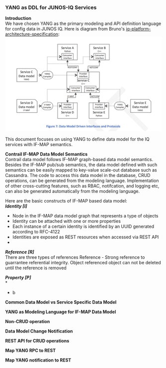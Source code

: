 ### YANG as DDL for JUNOS-IQ Services
  

**Introduction**  
We have chosen YANG as the primary modeling and API definition language for config data in JUNOS IQ. Here is diagram from Bruno's [iq-platform-architecture-specification](https://junipernetworks.sharepoint.com/teams/cto/JunosIQ/JunosIQArch/docs/iq-platform-architecture-specification---22-dec-2014---v8.docx):
![](https://raw.githubusercontent.com/JSpaceTeam/js-yang-model/master/docs/images/DataModelDrivenInterface.png?token=AHghsV7xF5AMGXMHleSUeNkymhUhMTMqks5U92gTwA%3D%3D)

This document focuses on using YANG to define data model for the IQ services with IF-MAP semantics. 

**Contrail IF-MAP Data Model Semantics**  
Contrail data model follows IF-MAP graph-based data model semantics. Besides the IF-MAP pub/sub semantics, the data model defined with such semantics can be easily mapped to key-value scale-out database such as Cassandra. The code to access this data model in the database, CRUD operations, can be generated from the modeling language. Implementation of other cross-cutting features, such as RBAC, notifcation, and logging etc, can also be generated automatically from the modeling language.

Here are the basic constructs of IF-MAP based data model:  
***Identity [I]***  
* Node in the IF-MAP data model graph that represents a type of objects
* Identity can be attached with one or more properties ![]()
* Each instance of a certain identity is identified by an UUID generated according to RFC-4122
* Identities are exposed as REST resources when accessed via REST API  
* 
***Reference [R]***  
There are three types of references
Reference - Strong reference to guarrantee referential integrity. Object referenced object can not be deleted until the reference is removed


***Property [P]***  
* 
* b


**Common Data Model vs Service Specific Data Model**  


**YANG as Modeling Language for IF-MAP Data Model**  

**Non-CRUD operation**

**Data Model Change Notification**

**REST API for CRUD operations**

**Map YANG RPC to REST**

**Map YANG notification to REST**


